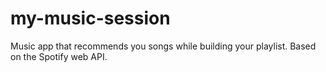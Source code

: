# my-music-session
Music app that recommends you songs while building your playlist. Based on the Spotify web API.
